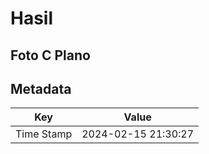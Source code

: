 # Hasil

## Foto C Plano


## Metadata

| Key        | Value               |
| ---------- | ------------------- |
| Time Stamp | 2024-02-15 21:30:27 |



